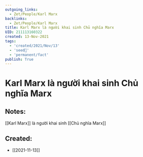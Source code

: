 ```yaml
---
outgoing_links:
  - Zet/People/Karl Marx
backlinks:
  - Zet/People/Karl Marx
title: Karl Marx là người khai sinh Chủ nghĩa Marx
UID: 211113160322
created: 13-Nov-2021
tags:
  - 'created/2021/Nov/13'
  - 'seed🥜'
  - 'permanent/fact'
publish: True
---
```

# Karl Marx là người khai sinh Chủ nghĩa Marx

## Notes:
[[Karl Marx]] là người khai sinh [[Chủ nghĩa Marx]]



## Created:
- [[2021-11-13]]

